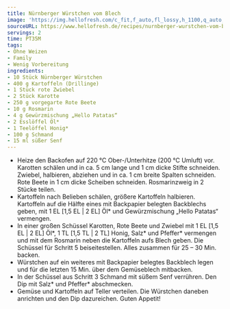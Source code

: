```yaml
---
title: Nürnberger Würstchen vom Blech
image: 'https://img.hellofresh.com/c_fit,f_auto,fl_lossy,h_1100,q_auto,w_2600/hellofresh_s3/image/nurnberger-wurstchen-vom-blech-1254f458.jpg'
sourceURL: https://www.hellofresh.de/recipes/nurnberger-wurstchen-vom-blech-633192cc72fe48d0df0f0651
servings: 2
time: PT35M
tags:
- Ohne Weizen
- Family
- Wenig Vorbereitung
ingredients:
- 10 Stück Nürnberger Würstchen
- 400 g Kartoffeln (Drillinge)
- 1 Stück rote Zwiebel
- 2 Stück Karotte
- 250 g vorgegarte Rote Beete
- 10 g Rosmarin
- 4 g Gewürzmischung „Hello Patatas“
- 2 Esslöffel Öl*
- 1 Teelöffel Honig*
- 100 g Schmand
- 15 ml süßer Senf
---
```


- Heize den Backofen auf 220 °C Ober-/Unterhitze (200 °C Umluft) vor.  Karotten schälen und in ca. 5 cm lange und 1 cm dicke Stifte schneiden.  Zwiebel, halbieren, abziehen und in ca. 1 cm breite Spalten schneiden.  Rote Beete in 1 cm dicke Scheiben schneiden.  Rosmarinzweig in 2 Stücke teilen.
- Kartoffeln nach Belieben schälen, größere Kartoffeln halbieren. Kartoffeln auf die Hälfte eines mit Backpapier belegten Backblechs geben, mit 1 EL [1,5 EL | 2 EL] Öl\* und Gewürzmischung „Hello Patatas“ vermengen.
- In einer großen Schüssel Karotten, Rote Beete und Zwiebel mit 1 EL [1,5 EL | 2 EL] Öl\*, 1 TL [1,5 TL | 2 TL] Honig, Salz\* und Pfeffer\* vermengen und mit dem Rosmarin neben die Kartoffeln aufs Blech geben.  Die Schüssel für Schritt 5 beiseitestellen.  Alles zusammen für 25 – 30 Min. backen.
- Würstchen auf ein weiteres mit Backpapier belegtes Backblech legen und für die letzten 15 Min. über dem Gemüseblech mitbacken.
- In der Schüssel aus Schritt 3 Schmand mit süßem Senf verrühren. Den Dip mit Salz\* und Pfeffer\* abschmecken.
- Gemüse und Kartoffeln auf Teller verteilen. Die Würstchen daneben anrichten und den Dip dazureichen.  Guten Appetit!
